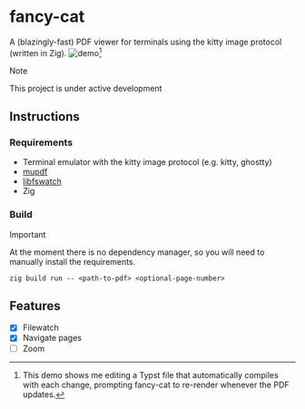 # fancy-cat
A (blazingly-fast) PDF viewer for terminals using the kitty image protocol (written in Zig).
![demo](https://github.com/user-attachments/assets/32393f0a-2cc3-438d-8c4e-870317714c2a)[^1]
[^1]: This demo shows me editing a Typst file that automatically compiles with each change, prompting fancy-cat to re-render whenever the PDF updates.
> [!NOTE]  
> This project is under active development
## Instructions
### Requirements
- Terminal emulator with the kitty image protocol (e.g. kitty, ghostty)
- [mupdf](https://mupdf.readthedocs.io/en/latest/quick-start-guide.html)
- [libfswatch](https://github.com/emcrisostomo/fswatch)
- Zig
### Build
> [!IMPORTANT]
> At the moment there is no dependency manager, so you will need to manually install the requirements.
```
zig build run -- <path-to-pdf> <optional-page-number>
```
## Features
- [x] Filewatch
- [x] Navigate pages
- [ ] Zoom
